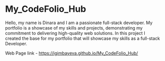 # My_CodeFolio_Hub
Hello, my name is Dinara and I am a passionate full-stack developer. My portfolio is a showcase of my skills and projects, demonstrating my commitment to delivering high-quality web solutions.
In this project I created the base for my portfolio that will showcase my skills as a full-stack Developer.

Web Page link - https://igimbayeva.github.io/My_CodeFolio_Hub/